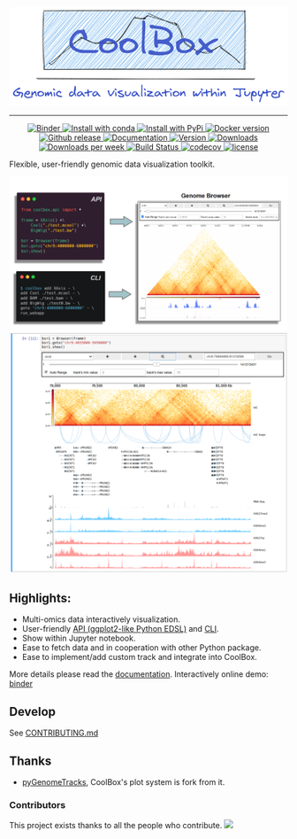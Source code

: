 <p align="center">
  <img src="docs/images/banner.png">
</p>

<hr>

<p align="center">

  <a href="https://mybinder.org/v2/gh/GangCaoLab/CoolBox/master?filepath=tests%2FTestRegion.ipynb">
    <img src="https://mybinder.org/badge_logo.svg" alt="Binder" />
  </a>
  
  <a href="https://anaconda.org/bioconda/coolbox">
    <img src="https://img.shields.io/conda/v/bioconda/coolbox" alt="Install with conda" />
  </a>
  
  
  <a href="https://pypi.python.org/pypi/coolbox/">
    <img src="https://img.shields.io/pypi/v/coolbox.svg" alt="Install with PyPi" />
  </a>
  
  <a href="https://hub.docker.com/r/nanguage/coolbox">
  	<img src="https://img.shields.io/docker/v/nanguage/coolbox?label=docker&logo=docker&sort=semver" alt="Docker version">
  </a>
  
  <a href="https://github.com/GangCaoLab/CoolBox/releases">
  	<img src="https://img.shields.io/github/v/release/gangcaolab/coolbox?include_prereleases&label=github" alt="Github release">
  </a>
 
  <a href="https://gangcaolab.github.io/CoolBox/index.html">
  	<img src="https://readthedocs.org/projects/ansicolortags/badge/?version=latest" alt="Documentation">
  </a>
  
  <a href="https://pypi.python.org/pypi/coolbox">
    <img src="https://img.shields.io/pypi/pyversions/coolbox.svg" alt="Version">
  </a>
  
  <a href="https://pepy.tech/project/coolbox">
    <img src="https://pepy.tech/badge/coolbox" alt="Downloads">
  </a>

  <a href="https://pepy.tech/project/coolbox">
    <img src="https://pepy.tech/badge/coolbox/week" alt="Downloads per week">
  </a>
  
  <a href="https://github.com/GangCaoLab/coolbox/actions/workflows/python-package-conda.yml">
    <img src="https://github.com/GangCaoLab/coolbox/actions/workflows/python-package-conda.yml/badge.svg" alt="Build Status">
  </a>

  <a href="https://app.codecov.io/gh/GangCaoLab/CoolBox">
    <img src="https://codecov.io/gh/GangCaoLab/coolbox/branch/master/graph/badge.svg" alt="codecov">
  </a>

  <a href="https://github.com/GangCaoLab/CoolBox/blob/master/LICENSE">
    <img src="https://img.shields.io/github/license/GangCaoLab/coolbox" alt="license">
  </a>

</p>


Flexible, user-friendly genomic data visualization toolkit. 

![](docs/images/api_and_cli.png)
![](docs/images/title.png)

## Highlights:

* Multi-omics data interactively visualization.
* User-friendly [API (ggplot2-like Python EDSL)](https://gangcaolab.github.io/CoolBox/quick_start_API.html) and [CLI](https://gangcaolab.github.io/CoolBox/quick_start_CLI.html).
* Show within Jupyter notebook.
* Ease to fetch data and in cooperation with other Python package.
* Ease to implement/add custom track and integrate into CoolBox.

More details please read the [documentation](https://gangcaolab.github.io/CoolBox/index.html).
Interactively online demo: [binder](https://mybinder.org/v2/gh/GangCaoLab/CoolBox/master?filepath=tests%2FTestRegion.ipynb)

## Develop

See [CONTRIBUTING.md](https://github.com/GangCaoLab/CoolBox/blob/master/CONTRIBUTING.md) 

## Thanks

+ [pyGenomeTracks](https://github.com/deeptools/pyGenomeTracks),
CoolBox's plot system is fork from it.

### Contributors 
This project exists thanks to all the people who contribute. 
<a href="https://github.com/GangCaoLab/CoolBox/graphs/contributors">
  <img src="https://contrib.rocks/image?repo=GangCaoLab/CoolBox" />
</a>

